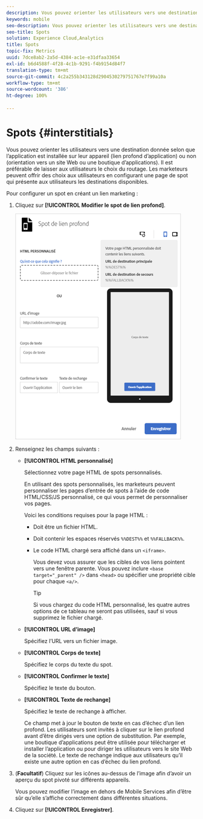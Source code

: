 ```yaml
---
description: Vous pouvez orienter les utilisateurs vers une destination donnée selon que l’application est installée sur leur appareil (lien profond d’application) ou non (orientation vers un site Web ou une boutique d’applications).
keywords: mobile
seo-description: Vous pouvez orienter les utilisateurs vers une destination donnée selon que l’application est installée sur leur appareil (lien profond d’application) ou non (orientation vers un site Web ou une boutique d’applications).
seo-title: Spots
solution: Experience Cloud,Analytics
title: Spots
topic-fix: Metrics
uuid: 7dce8ab2-2a5d-4384-ac1e-e31dfaa33654
exl-id: b6d4588f-4f28-4c1b-9291-f4b9154d84f7
translation-type: tm+mt
source-git-commit: 4c2a255b343128d2904530279751767e7f99a10a
workflow-type: tm+mt
source-wordcount: '386'
ht-degree: 100%

---
```


# Spots {#interstitials}

Vous pouvez orienter les utilisateurs vers une destination donnée selon que l’application est installée sur leur appareil (lien profond d’application) ou non (orientation vers un site Web ou une boutique d’applications). Il est préférable de laisser aux utilisateurs le choix du routage. Les marketeurs peuvent offrir des choix aux utilisateurs en configurant une page de spot qui présente aux utilisateurs les destinations disponibles.

Pour configurer un spot en  créant un lien marketing :

1. Cliquez sur **[!UICONTROL Modifier le spot de lien profond]**.

   ![Spot de lien profond](assets/interstitial2.png)

1. Renseignez les champs suivants :

   * **[!UICONTROL HTML personnalisé]**

      Sélectionnez votre page HTML de spots personnalisés.

      En utilisant des spots personnalisés, les marketeurs peuvent personnaliser les pages d’entrée de spots à l’aide de code HTML/CSS/JS personnalisé, ce qui vous permet de personnaliser vos pages.

      Voici les conditions requises pour la page HTML :

      * Doit être un fichier HTML.
      * Doit contenir les espaces réservés `%%DEST%%` et `%%FALLBACK%%`.
      * Le code HTML chargé sera affiché dans un `<iframe>`.

         Vous devez vous assurer que les cibles de vos liens pointent vers une fenêtre parente. Vous pouvez inclure `<base target="_parent" />` dans `<head>` ou spécifier une propriété cible pour chaque `<a/>`.

         >[!TIP]
         >
         >Si vous chargez du code HTML personnalisé, les quatre autres options de ce tableau ne seront pas utilisées, sauf si vous supprimez le fichier chargé.
   * **[!UICONTROL URL d’image]**

      Spécifiez l’URL vers un fichier image.

   * **[!UICONTROL Corps de texte]**

      Spécifiez le corps du texte du spot.

   * **[!UICONTROL Confirmer le texte]**

      Spécifiez le texte du bouton.

   * **[!UICONTROL Texte de rechange]**

      Spécifiez le texte de rechange à afficher.

      Ce champ met à jour le bouton de texte en cas d’échec d’un lien profond. Les utilisateurs sont invités à cliquer sur le lien profond avant d’être dirigés vers une option de substitution. Par exemple, une boutique d’applications peut être utilisée pour télécharger et installer l’application ou pour diriger les utilisateurs vers le site Web de la société. Le texte de rechange indique aux utilisateurs qu’il existe une autre option en cas d’échec du lien profond.


1. (**Facultatif**) Cliquez sur les icônes au-dessus de l’image afin d’avoir un aperçu du spot pivoté sur différents appareils.

   Vous pouvez modifier l’image en dehors de Mobile Services afin d’être sûr qu’elle s’affiche correctement dans différentes situations.
1. Cliquez sur **[!UICONTROL Enregistrer]**.
